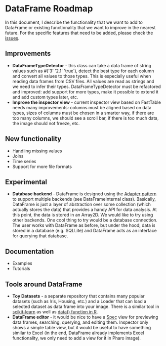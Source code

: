 # DataFrame Roadmap

In this document, I describe the functionality that we want to add to DataFrame or existing functionality that we want to improve in the nearest future. For the specific features that need to be added, please check the [issues](https://github.com/PolyMathOrg/DataFrame/issues).

## Improvements

* **DataFrameTypeDetector** - this class can take a data frame of string values such as #('3' '2.1' 'true'), detect the best type for each column and convert all values to those types. This is especially useful when reading data frames from CSV files. All values are read as strings and we need to infer their types. DataFrameTypeDetector must be refactored and improved: add support for more types, make it possible to extend it and add custom types later, etc.
* **Improve the inspector view** - current inspector view based on FastTable needs many improvements: columns must be aligned based on data types, sizes of columns must be chosen in a smarter way, if there are too many columns, we should see a scroll bar, if there is too much data, the image should not freeze, etc.

## New functionality

* Handling missing values
* Joins
* Time series
* Support for more file formats

## Experimental

* **Database backend** - DataFrame is designed using the [Adapter pattern](https://en.wikipedia.org/wiki/Adapter_pattern) to support multiple backends (see DataFrameInternal class). Basically, DataFrame is just a layer of abstraction over some collection (which actually stores the data) that provides a handy API for data analysis. At this point, the data is stored in an Array2D. We would like to try using other backends. One cool thing to try would be a database connection. The user works with DataFrame as before, but under the hood, data is stored in a database (e.g. SQLLite) and DataFrame acts as an interface for querying that database.

## Documentation

* Examples
* Tutorials

## Tools around DataFrame

* **Toy Datasets** - a separate repository that contains many popular datasets (such as Iris, Housing, etc.) and a Loader that can load a selected dataset as data frame into your image. There is a similar tool in [scikit-learn](https://scikit-learn.org/stable/datasets/index.html) as well as [data() function in R](https://www.rdocumentation.org/packages/utils/versions/3.5.3/topics/data).
* **DataFrame editor** - it would be nice to have a [Spec](https://github.com/pharo-spec/Spec) view for previewing data frames, searching, querying, and editing them. Inspector only shows a simple table view, but it would be useful to have something similar to Excel (in the end, DataFrame already implements Excel functionality, we only need to add a view for it in Pharo image).
